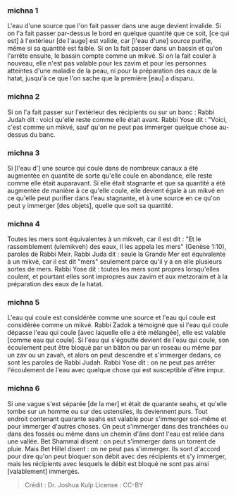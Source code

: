 
### michna 1
L'eau d'une source que l'on fait passer dans une auge devient invalide. Si on l'a fait passer par-dessus le bord en quelque quantité que ce soit, [ce qui est] à l'extérieur [de l'auge] est valide, car [l'eau d'une] source purifie, même si sa quantité est faible. Si on la fait passer dans un bassin et qu'on l'arrête ensuite, le bassin compte comme un mikvé. Si on la fait couler à nouveau, elle n'est pas valable pour les zavim et pour les personnes atteintes d'une maladie de la peau, ni pour la préparation des eaux de la hatat, jusqu'à ce que l'on sache que la première [eau] a disparu.

### michna 2
Si on l'a fait passer sur l'extérieur des récipients ou sur un banc : Rabbi Judah dit : voici qu'elle reste comme elle était avant. Rabbi Yose dit : "Voici, c'est comme un mikvé, sauf qu'on ne peut pas immerger quelque chose au-dessus du banc.

### michna 3
Si [l'eau d'] une source qui coule dans de nombreux canaux a été augmentée en quantité de sorte qu'elle coule en abondance, elle reste comme elle était auparavant. Si elle était stagnante et que sa quantité a été augmentée de manière à ce qu'elle coule, elle devient égale à un mikvé en ce qu'elle peut purifier dans l'eau stagnante, et à une source en ce qu'on peut y immerger [des objets], quelle que soit sa quantité.

### michna 4
Toutes les mers sont équivalentes à un mikveh, car il est dit : "Et le rassemblement (ulemikveh) des eaux, Il les appela les mers" (Genèse 1:10), paroles de Rabbi Meir. Rabbi Juda dit : seule la Grande Mer est équivalente à un mikvé, car il est dit "mers" seulement parce qu'il y a en elle plusieurs sortes de mers. Rabbi Yose dit : toutes les mers sont propres lorsqu'elles coulent, et pourtant elles sont impropres aux zavim et aux metzoraim et à la préparation des eaux de la hatat.

### michna 5
L'eau qui coule est considérée comme une source et l'eau qui coule est considérée comme un mikvé. Rabbi Zadok a témoigné que si l'eau qui coule dépasse l'eau qui coule [avec laquelle elle a été mélangée], elle est valable [comme eau qui coule]. Si l'eau qui s'égoutte devient de l'eau qui coule, son écoulement peut être bloqué par un bâton ou par un roseau ou même par un zav ou un zavah, et alors on peut descendre et s'immerger dedans, ce sont les paroles de Rabbi Judah. Rabbi Yose dit : on ne peut pas arrêter l'écoulement de l'eau avec quelque chose qui est susceptible d'être impur.

### michna 6
Si une vague s'est séparée [de la mer] et était de quarante seahs, et qu'elle tombe sur un homme ou sur des ustensiles, ils deviennent purs. Tout endroit contenant quarante seahs est valable pour s'immerger soi-même et pour immerger d'autres choses. On peut s'immerger dans des tranchées ou dans des fossés ou même dans un chemin d'âne dont l'eau est reliée dans une vallée. Bet Shammai disent : on peut s'immerger dans un torrent de pluie. Mais Bet Hillel disent : on ne peut pas s'immerger. Ils sont d'accord pour dire qu'on peut bloquer son débit avec des récipients et s'y immerger, mais les récipients avec lesquels le débit est bloqué ne sont pas ainsi [valablement] immergés.

>Crédit : Dr. Joshua Kulp
>License : CC-BY